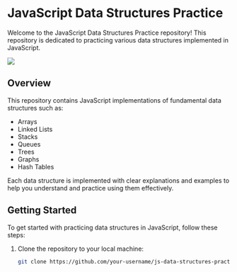 # JavaScript Data Structures Practice

Welcome to the JavaScript Data Structures Practice repository! This repository is dedicated to practicing various data structures implemented in JavaScript.

<img src="https://media1.giphy.com/media/v1.Y2lkPTc5MGI3NjExaWtweWJqdDI1eG4yMDVwaW8xZTdzOHprZHh2NXlpYm5qcjdraGl3diZlcD12MV9pbnRlcm5hbF9naWZfYnlfaWQmY3Q9cw/IUNycHoVqvLDowiiam/giphy.gif
"/>


## Overview

This repository contains JavaScript implementations of fundamental data structures such as:

- Arrays
- Linked Lists
- Stacks
- Queues
- Trees
- Graphs
- Hash Tables

Each data structure is implemented with clear explanations and examples to help you understand and practice using them effectively.

## Getting Started

To get started with practicing data structures in JavaScript, follow these steps:

1. Clone the repository to your local machine:

   ```bash
   git clone https://github.com/your-username/js-data-structures-practice.git
